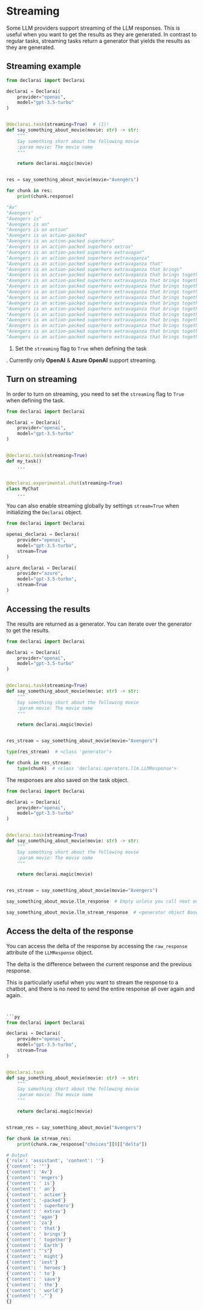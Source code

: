 # Streaming

Some LLM providers support streaming of the LLM responses. This is useful when you want to get the results as they are
generated.
In contrast to regular tasks, streaming tasks return a generator that yields the results as they are generated.

## Streaming example

```py
from declarai import Declarai

declarai = Declarai(
    provider="openai",
    model="gpt-3.5-turbo"
)


@declarai.task(streaming=True)  # (1)!
def say_something_about_movie(movie: str) -> str:
    """
    Say something short about the following movie
    :param movie: The movie name
    """

    return declarai.magic(movie)


res = say_something_about_movie(movie="Avengers")

for chunk in res:
    print(chunk.response)

"Av"
"Avengers"
"Avengers is"
"Avengers is an"
"Avengers is an action"
"Avengers is an action-packed"
"Avengers is an action-packed superhero"
"Avengers is an action-packed superhero extrav"
"Avengers is an action-packed superhero extravagan"
"Avengers is an action-packed superhero extravaganza"
"Avengers is an action-packed superhero extravaganza that"
"Avengers is an action-packed superhero extravaganza that brings"
"Avengers is an action-packed superhero extravaganza that brings together"
"Avengers is an action-packed superhero extravaganza that brings together Earth"
"Avengers is an action-packed superhero extravaganza that brings together Earth's"
"Avengers is an action-packed superhero extravaganza that brings together Earth's might"
"Avengers is an action-packed superhero extravaganza that brings together Earth's mightiest"
"Avengers is an action-packed superhero extravaganza that brings together Earth's mightiest heroes"
"Avengers is an action-packed superhero extravaganza that brings together Earth's mightiest heroes to"
"Avengers is an action-packed superhero extravaganza that brings together Earth's mightiest heroes to save"
"Avengers is an action-packed superhero extravaganza that brings together Earth's mightiest heroes to save the"
"Avengers is an action-packed superhero extravaganza that brings together Earth's mightiest heroes to save the world"
"Avengers is an action-packed superhero extravaganza that brings together Earth's mightiest heroes to save the world."
"Avengers is an action-packed superhero extravaganza that brings together Earth's mightiest heroes to save the world."
```

1. Set the `streaming` flag to `True` when defining the task

.
Currently only **OpenAI** & **Azure OpenAI** support streaming.

## Turn on streaming

In order to turn on streaming, you need to set the `streaming` flag to `True` when defining the task.

```py
from declarai import Declarai

declarai = Declarai(
    provider="openai",
    model="gpt-3.5-turbo"
)


@declarai.task(streaming=True)
def my_task()
    ...


@declarai.experimental.chat(streaming=True)
class MyChat
    ...

```

You can also enable streaming globally by settings `stream=True` when initializing the `Declarai` object.

```py
from declarai import Declarai

openai_declarai = Declarai(
    provider="openai",
    model="gpt-3.5-turbo",
    stream=True
)

azure_declarai = Declarai(
    provider="azure",
    model="gpt-3.5-turbo",
    stream=True
)
```

## Accessing the results

The results are returned as a generator. You can iterate over the generator to get the results.

```py
from declarai import Declarai

declarai = Declarai(
    provider="openai",
    model="gpt-3.5-turbo"
)


@declarai.task(streaming=True)
def say_something_about_movie(movie: str) -> str:
    """
    Say something short about the following movie
    :param movie: The movie name
    """

    return declarai.magic(movie)


res_stream = say_something_about_movie(movie="Avengers")

type(res_stream)  # <class 'generator'>

for chunk in res_stream:
    type(chunk)  # <class 'declarai.operators.llm.LLMResponse'>
```

The responses are also saved on the task object.

```py
from declarai import Declarai

declarai = Declarai(
    provider="openai",
    model="gpt-3.5-turbo"
)


@declarai.task(streaming=True)
def say_something_about_movie(movie: str) -> str:
    """
    Say something short about the following movie
    :param movie: The movie name
    """

    return declarai.magic(movie)


res_stream = say_something_about_movie(movie="Avengers")

say_something_about_movie.llm_response  # Empty unless you call next on the generator

say_something_about_movie.llm_stream_response  # <generator object BaseTask.stream_handler at ...> 
```

## Access the delta of the response

You can access the delta of the response by accessing the `raw_response` attribute of the `LLMResponse` object.

The delta is the difference between the current response and the previous response.

This is particularly useful when you want to stream the response to a chatbot, and there is no need to send the entire
response all over again and again.

```py


```py
from declarai import Declarai

declarai = Declarai(
    provider="openai",
    model="gpt-3.5-turbo",
    stream=True
)


@declarai.task
def say_something_about_movie(movie: str) -> str:
    """
    Say something short about the following movie
    :param movie: The movie name
    """

    return declarai.magic(movie)


stream_res = say_something_about_movie("Avengers")

for chunk in stream_res:
    print(chunk.raw_response["choices"][0]["delta"])

# Output
{'role': 'assistant', 'content': ''}
{'content': '"'}
{'content': 'Av'}
{'content': 'engers'}
{'content': ' is'}
{'content': ' an'}
{'content': ' action'}
{'content': '-packed'}
{'content': ' superhero'}
{'content': ' extrav'}
{'content': 'agan'}
{'content': 'za'}
{'content': ' that'}
{'content': ' brings'}
{'content': ' together'}
{'content': ' Earth'}
{'content': "'s"}
{'content': ' might'}
{'content': 'iest'}
{'content': ' heroes'}
{'content': ' to'}
{'content': ' save'}
{'content': ' the'}
{'content': ' world'}
{'content': '."'}
{}
```
